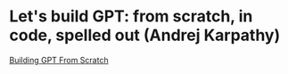 # Let's build GPT: from scratch, in code, spelled out (Andrej Karpathy)

[Building GPT From Scratch](https://www.youtube.com/watch?v=kCc8FmEb1nY)
